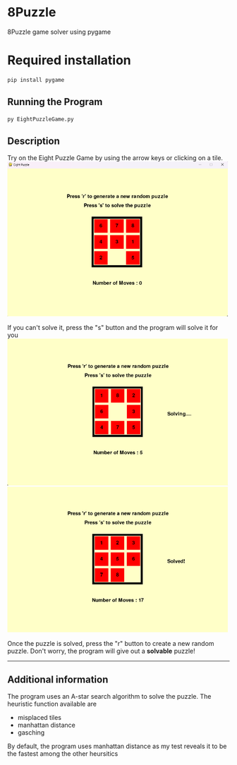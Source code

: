# 8Puzzle
8Puzzle game solver using pygame

# Required installation
```python
pip install pygame
```
## Running the Program
```python
py EightPuzzleGame.py
```

## Description 
Try on the Eight Puzzle Game by using the arrow keys or clicking on a tile.
<img src = "examples/startingScreen.png" width="500">


If you can't solve it, press the "s" button and the program will solve it for you
<img src = "examples/solvingExample.png" width="500">
<img src = "examples/solvedExample.png" width="500">

Once the puzzle is solved, press the "r" button to create a new random puzzle. Don't worry, the program will give out a **solvable** puzzle!

---

## Additional information
The program uses an A-star search algorithm to solve the puzzle. The heuristic function available are 
- misplaced tiles
- manhattan distance
- gasching 

By default, the program uses manhattan distance as my test reveals it to be the fastest among the other heursitics

